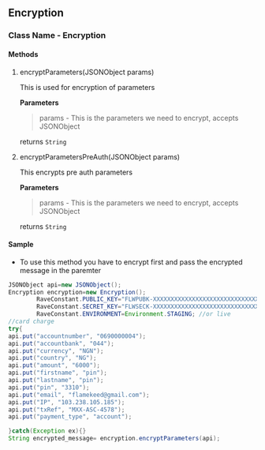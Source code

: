 ## Encryption

### Class Name - Encryption

#### Methods
1. encryptParameters(JSONObject params)

    This is used for encryption of parameters

    **Parameters**
    
    >params - This is the  parameters we need to encrypt, accepts JSONObject

    returns `String`

2. encryptParametersPreAuth(JSONObject params)
    
    This encrypts pre auth parameters
    
    **Parameters**
    
    >params - This is the  parameters we need to encrypt, accepts JSONObject
    
    returns `String`
    
    
 
 
#### Sample

- To use this method you have to encrypt first and pass the encrypted message in the paremter

```java
JSONObject api=new JSONObject();
Encryption encryption=new Encryption();
        RaveConstant.PUBLIC_KEY="FLWPUBK-XXXXXXXXXXXXXXXXXXXXXXXXXXXXXXXX-X";
        RaveConstant.SECRET_KEY="FLWSECK-XXXXXXXXXXXXXXXXXXXXXXXXXXXXXXXX-X";
        RaveConstant.ENVIRONMENT=Environment.STAGING; //or live
//card charge
try{
api.put("accountnumber", "0690000004");
api.put("accountbank", "044");
api.put("currency", "NGN");
api.put("country", "NG");
api.put("amount", "6000");
api.put("firstname", "pin");
api.put("lastname", "pin");
api.put("pin", "3310");
api.put("email", "flamekeed@gmail.com");
api.put("IP", "103.238.105.185");
api.put("txRef", "MXX-ASC-4578");
api.put("payment_type", "account");

}catch(Exception ex){}
String encrypted_message= encryption.encryptParameters(api);

```

